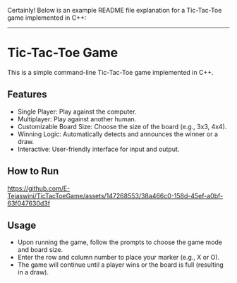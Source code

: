 Certainly! Below is an example README file explanation for a Tic-Tac-Toe game implemented in C++:

---

# Tic-Tac-Toe Game

This is a simple command-line Tic-Tac-Toe game implemented in C++.

## Features

- Single Player: Play against the computer.
- Multiplayer: Play against another human.
- Customizable Board Size: Choose the size of the board (e.g., 3x3, 4x4).
- Winning Logic: Automatically detects and announces the winner or a draw.
- Interactive: User-friendly interface for input and output.
## How to Run
https://github.com/E-Tejaswini/TicTacToeGame/assets/147268553/38a466c0-158d-45ef-a0bf-63f047630d3f

## Usage

- Upon running the game, follow the prompts to choose the game mode and board size.
- Enter the row and column number to place your marker (e.g., X or O).
- The game will continue until a player wins or the board is full (resulting in a draw).
